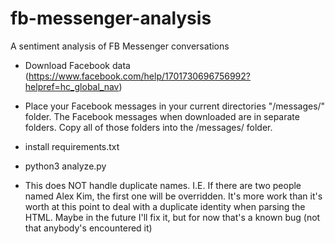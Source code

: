 # fb-messenger-analysis

A sentiment analysis of FB Messenger conversations

- Download Facebook data (https://www.facebook.com/help/1701730696756992?helpref=hc_global_nav)

- Place your Facebook messages in your current directories "/messages/" folder. The Facebook messages when downloaded are in separate folders. Copy all of those folders into the /messages/ folder.

- install requirements.txt

- python3 analyze.py

* This does NOT handle duplicate names. I.E. If there are two people named Alex Kim, the first one will be overridden. It's more work than it's worth at this point to deal with a duplicate identity when parsing the HTML. Maybe in the future I'll fix it, but for now that's a known bug (not that anybody's encountered it)
